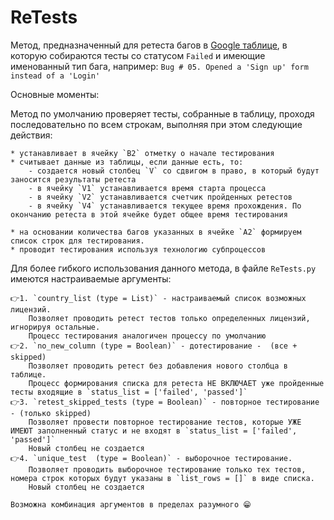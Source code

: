 # ReTests

Метод, предназначенный для ретеста багов в 
[Google таблице](https://docs.google.com/spreadsheets/d/1jG0hdjrUdjMFBYHXyBKRGbBwV0ICxfBPaBkgB98Nuuk/edit?pli=1#gid=540090404),
в которую собираются тесты со статусом `Failed` и имеющие именованный тип бага, например: `Bug # 05. Opened a 'Sign up' form instead of a 'Login'`

Основные моменты:

Метод по умолчанию проверяет тесты, собранные в таблицу, проходя последовательно по всем строкам, выполняя при этом
следующие действия:

    * устанавливает в ячейку `B2` отметку о начале тестирования
    * считывает данные из таблицы, если данные есть, то:
        - создается новый столбец `V` со сдвигом в право, в который будут заносится результаты ретеста
        - в ячейку `V1` устанавливается время старта процесса
        - в ячейку `V2` устанавливается счетчик пройденных ретестов
        - в ячейку `V4` устанавливается текущее время прохождения. По окончанию ретеста в этой ячейке будет общее время тестирования
           
    * на основании количества багов указанных в ячейке `A2` формируем список строк для тестирования.
	* проводит тестирования используя технологию субпроцессов

Для более гибкого использования данного метода, в файле `ReTests.py` имеются настраиваемые аргументы:

    👉1. `country_list (type = List)` - настраиваемый список возможных лицензий.
        Позволяет проводить ретест тестов только определенных лицензий, игнорируя остальные.
        Процесс тестирования аналогичен процессу по умолчанию
    👉2. `no_new_column (type = Boolean)` - дотестирование -  (все + skipped)
        Позволяет проводить ретест без добавления нового столбца в таблице.
        Процесс формирования списка для ретеста НЕ ВКЛЮЧАЕТ уже пройденные тесты входящие в `status_list = ['failed', 'passed']`
    👉3. `retest_skipped_tests (type = Boolean)` - повторное тестирование - (только skipped)
        Позволяет провести повторное тестирование тестов, которые УЖЕ ИМЕЮТ заполненный статус и не входят в `status_list = ['failed', 'passed']`
        Новый столбец не создается
    👉4. `unique_test  (type = Boolean)` - выборочное тестирование.
        Позволяет проводить выборочное тестирование только тех тестов, номера строк которых будут указаны в `list_rows = []` в виде списка.
        Новый столбец не создается
    
    Возможна комбинация аргументов в пределах разумного 😁


